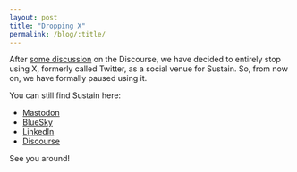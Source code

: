 ```yaml
---
layout: post
title: "Dropping X"
permalink: /blog/:title/
---
```



After [some discussion](https://discourse.sustainoss.org/t/dropping-twitter/1417) on the Discourse, we have decided to entirely stop using X, formerly called Twitter, as a social venue for Sustain. So, from now on, we have formally paused using it.

You can still find Sustain here:

* [Mastodon](https://hachyderm.io/@sustainoss)
* [BlueSky](https://bsky.app/profile/sustainoss.bsky.social)
* [LinkedIn](https://www.linkedin.com/company/18941143/)
* [Discourse](https://discourse.sustainoss.org/)

See you around!
